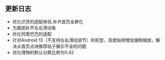 ## 更新日志

- 优化识货的适配体验,补齐首页全屏化
- 为美团补齐左右滑动条
- 优化阿里巴巴的适配
- 针对Android 13（不支持左右滑动调节）的机型，百度贴吧增加强制缩放，解决从首页点进推荐帖子展示不全的问题
- 优化得物的默认分屏比例为0.42